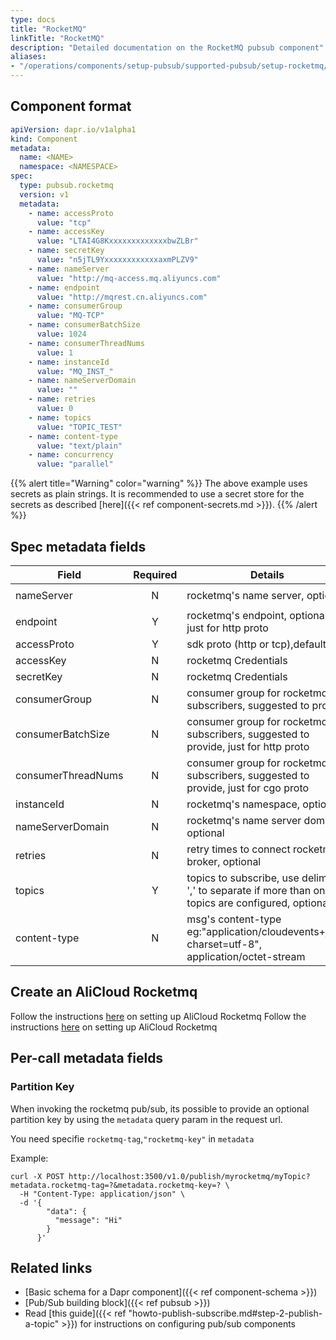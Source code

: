 ```yaml
---
type: docs
title: "RocketMQ"
linkTitle: "RocketMQ"
description: "Detailed documentation on the RocketMQ pubsub component"
aliases:
- "/operations/components/setup-pubsub/supported-pubsub/setup-rocketmq/"
---
```


## Component format

```yaml
apiVersion: dapr.io/v1alpha1
kind: Component
metadata:
  name: <NAME>
  namespace: <NAMESPACE>
spec:
  type: pubsub.rocketmq
  version: v1
  metadata:
    - name: accessProto
      value: "tcp"
    - name: accessKey
      value: "LTAI4G8KxxxxxxxxxxxxxbwZLBr"
    - name: secretKey
      value: "n5jTL9YxxxxxxxxxxxxaxmPLZV9"
    - name: nameServer
      value: "http://mq-access.mq.aliyuncs.com"
    - name: endpoint
      value: "http://mqrest.cn.aliyuncs.com"
    - name: consumerGroup
      value: "MQ-TCP"
    - name: consumerBatchSize
      value: 1024
    - name: consumerThreadNums
      value: 1
    - name: instanceId
      value: "MQ_INST_"
    - name: nameServerDomain
      value: ""
    - name: retries
      value: 0
    - name: topics
      value: "TOPIC_TEST"
    - name: content-type
      value: "text/plain"
    - name: concurrency
      value: "parallel"
```
{{% alert title="Warning" color="warning" %}}
The above example uses secrets as plain strings. It is recommended to use a secret store for the secrets as described [here]({{< ref component-secrets.md >}}).
{{% /alert %}}

## Spec metadata fields
| Field              | Required | Details | Example |
|--------------------|:--------:|--------|---------|
| nameServer                | N        | rocketmq's name server, optional| `"http://mq-access.mq.aliyuncs.com"`
| endpoint                | Y        | rocketmq's endpoint, optional, just for http proto | `"http://mqrest.cn.aliyuncs.com"`
| accessProto                | Y        |sdk proto (http or tcp),default tcp| `"tcp"`
| accessKey                | N        | rocketmq Credentials| `"LTAI4G8KxxxxxxxxxxxxxbwZLBr"`
| secretKey                | N        | rocketmq Credentials | `"LTAI4G8KxxxxxxxxxxxxxbwZLBr"`
| consumerGroup                | N        | consumer group for rocketmq's subscribers, suggested to provide | `"MQ-TCP"`
| consumerBatchSize                | N        | consumer group for rocketmq's subscribers, suggested to provide, just for http proto | `1024`
| consumerThreadNums                | N        |consumer group for rocketmq's subscribers, suggested to provide, just for cgo proto | `20`
| instanceId                | N       | rocketmq's namespace, optional | `"MQ_INST_"`
| nameServerDomain                | N        |rocketmq's name server domain, optional| `"mqrest.cn.aliyuncs.com"`
| retries                | N        | retry times to connect rocketmq's broker, optional | `0`
| topics                | Y        | topics to subscribe, use delimiter ',' to separate if more than one topics are configured, optional | `"TOPIC1,TOPIC_2"`
| content-type                | N        | msg's content-type eg:"application/cloudevents+json; charset=utf-8", application/octet-stream | `"text/plain"`

## Create an AliCloud Rocketmq
Follow the instructions [here](https://www.alibabacloud.com/help/doc-detail/200153.htm?spm=a2c63.p38356.b99.177.45c3542eayXM1V) on setting up AliCloud Rocketmq
Follow the instructions [here](https://help.aliyun.com/document_detail/200153.html?spm=a2c4g.11186623.6.737.24e97f90px1YRf) on setting up AliCloud Rocketmq


## Per-call metadata fields

### Partition Key

When invoking the rocketmq pub/sub, its possible to provide an optional partition key by using the `metadata` query param in the request url.

You need specifie `rocketmq-tag`,`"rocketmq-key"` in `metadata`

Example:

```shell
curl -X POST http://localhost:3500/v1.0/publish/myrocketmq/myTopic?metadata.rocketmq-tag=?&metadata.rocketmq-key=? \
  -H "Content-Type: application/json" \
  -d '{
        "data": {
          "message": "Hi"
        }
      }'
```

## Related links
- [Basic schema for a Dapr component]({{< ref component-schema >}})
- [Pub/Sub building block]({{< ref pubsub >}})
- Read [this guide]({{< ref "howto-publish-subscribe.md#step-2-publish-a-topic" >}}) for instructions on configuring pub/sub components
